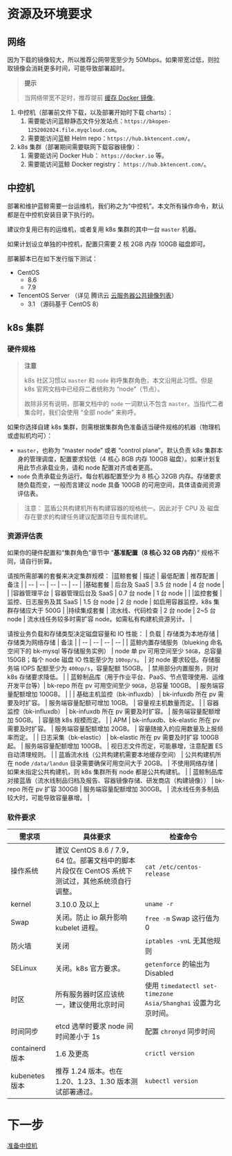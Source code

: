 # 资源及环境要求

## 网络
因为下载的镜像较大，所以推荐公网带宽至少为 50Mbps。如果带宽过低，则拉取镜像会消耗更多时间，可能导致部署超时。

>**提示**
>
>当网络带宽不足时，推荐提前 [缓存 Docker 镜像](docker-registry-cache.md)。

1. 中控机（部署前文件下载，以及部署开始时下载 charts）：
   1. 需要能访问蓝鲸静态文件分发站点：`https://bkopen-1252002024.file.myqcloud.com`。
   2. 需要能访问蓝鲸 Helm repo：`https://hub.bktencent.com/`。
2. k8s 集群（部署期间需要联网下载容器镜像）：
   1. 需要能访问 Docker Hub： `https://docker.io` 等。
   2. 需要能访问蓝鲸 Docker registry： `https://hub.bktencent.com/`。

## 中控机

部署和维护蓝鲸需要一台运维机，我们称之为“中控机”。本文所有操作命令，默认都是在中控机安装目录下执行的。

建议你复用已有的运维机，或者复用 k8s 集群的其中一台 `master` 机器。

如果计划设立单独的中控机，配置只需要 2 核 2GB 内存 100GB 磁盘即可。

部署脚本已在如下发行版下测试：
* CentOS
  * 8.6
  * 7.9
* TencentOS Server （详见 腾讯云 [云服务器公共镜像列表](https://cloud.tencent.com/document/product/213/93093)）
  * 3.1 （源码基于 CentOS 8）


## k8s 集群
### 硬件规格
>**注意**
>
>k8s 社区习惯以 `master` 和 `node` 称呼集群角色，本文沿用此习惯。但是 k8s 官网文档中已经将二者统称为 “node”（节点）。
>
>故除非另有说明，部署文档中的 `node` 一词默认不包含 `master`。当指代二者集合时，我们会使用 “全部 node” 来称呼。

如果你选择自建 k8s 集群，则需根据集群角色准备适当硬件规格的机器（物理机或虚拟机均可）：
* `master`，也称为 “master node” 或者 “control plane”。默认负责 k8s 集群本身的管理调度，配置要求较低（4 核心 8GB 内存 100GB 磁盘）。如果计划复用此节点承载业务，请和 node 配置对齐或者更高。
* `node` 负责承载业务运行。每台机器配置至少为 8 核心 32GB 内存。存储要求随负载而变，一般而言建议 node 具备 100GB 的可用空间，具体请查阅资源评估表。

>注意： 蓝盾公共构建机所有构建容器的规格统一。因此对于 CPU 及 磁盘存在要求的构建任务建议配置项目专属构建机。

### 资源评估表
如果你的硬件配置和“集群角色”章节中 “**基准配置（8 核心 32 GB 内存）**” 规格不同，请自行折算。

请按所需部署的套餐来决定集群规模：
|蓝鲸套餐 | 描述 | 最低配置 | 推荐配置 | 备注 |
| -- | -- | -- | -- | -- |
|基础套餐 | 后台及 SaaS | 3.5 台 node | 4 台 node | |
|容器管理平台 | 容器管理后台及 SaaS | 0.7 台 node | 1 台 node | |
|监控套餐 | 监控、日志服务及其 SaaS | 1.5 台 node | 2 台 node | 如启用容器监控，k8s 集群存储应大于 500G |
|持续集成套餐 | 流水线、代码检查 | 2 台 node | 2~5 台 node | 流水线任务较多时需扩容 node。如需私有构建机资源另计。 |

请按业务负载和存储类型决定磁盘容量和 IO 性能：
| 负载 | 存储类为本地存储 | 存储类为网络存储 | 备注 |
| -- | -- | -- | -- |
| 蓝鲸内置存储服务（blueking 命名空间下的 bk-mysql 等存储服务实例） | node 单 pv 可用空间至少 `50GB`，总容量 150GB；每个 node 磁盘 IO 性能至少为 `100op/s`。 | 对 node 要求较低。存储服务端 IOPS 配额至少为 `400op/s`，容量配额 150GB。 | 禁用部分内置服务，则对 k8s 存储要求降低。 |
| 蓝鲸制品库（用于作业平台、PaaS、节点管理使用、运维开发平台等）| bk-repo 所在 pv 可用空间至少 `90GB`，总容量 100GB。 | 服务端容量配额增加 100GB。 | |
| 基础主机监控（bk-influxdb） | bk-infuxdb 所在 pv 需要及时扩容。 | 服务端容量配额可增加 10GB。 | 容量视主机数量而定。 |
| 容器监控（bk-influxdb） | bk-infuxdb 所在 pv 需要及时扩容。 | 服务端容量配额增加 50GB。 | 容量随 k8s 规模而定。 |
| APM | bk-infuxdb、bk-elastic 所在 pv 需要及时扩容。 | 服务端容量配额增加 20GB。 | 容量随接入的应用数量及上报频率而定。 |
| 日志采集（bk-elastic） | bk-elastic 所在 pv 需要及时扩容 100GB 起。 | 服务端容量配额增加 100GB。 | 视日志文件而定，可能暴增，注意配置 ES 自动清理规则。 |
| 蓝盾流水线（公共构建机需要本地缓存空间） | 公共构建机所在 node `/data/landun` 目录需要确保可用空间大于 20GB。 | 不使用网络存储 | 如果未指定公共构建机，则 k8s 集群所有 node 都是公共构建机。 |
| 蓝鲸制品库对接蓝盾（流水线制品归档及报告、容器镜像存储、研发商店（构建镜像）） | bk-repo 所在 pv 扩容 300GB | 服务端容量配额增加 300GB。 | 流水线任务多制品较大时，可能导致容量暴增。 |


### 软件要求
| 需求项 | 具体要求 | 检查命令 |
| -- | -- | -- |
| 操作系统 | 建议 CentOS 8.6 / 7.9，64 位。部署文档中的脚本片段仅在 CentOS 系统下测试过，其他系统须自行调整。 | `cat /etc/centos-release` |
| kernel | 3.10.0 及以上 | `uname -r` |
| Swap | 关闭。防止 io 飙升影响 kubelet 进程。 | `free -m` Swap 这行值为 0 |
| 防火墙 | 关闭 | `iptables -vnL` 无其他规则 |
| SELinux | 关闭。k8s 官方要求。 | `getenforce` 的输出为 Disabled |
| 时区 | 所有服务器时区应该统一，建议使用北京时间 | 使用 `timedatectl set-timezone Asia/Shanghai` 设置为北京时间。 |
| 时间同步 | etcd 选举时要求 node 间时间差小于 1s | 配置 `chronyd` 同步时间 |
| containerd 版本 | 1.6 及更高 | `crictl version` |
| kubenetes 版本 | 推荐 1.24 版本。也在 1.20、1.23、1.30 版本测试部署通过。 | `kubectl version` |


# 下一步

[准备中控机](prepare-bkctrl.md)
